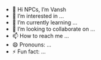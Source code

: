 - 👋 Hi NPCs, I’m Vansh
- 👀 I’m interested in ...
- 🌱 I’m currently learning ...
- 💞️ I’m looking to collaborate on ...
- 📫 How to reach me ...
- 😄 Pronouns: ...
- ⚡ Fun fact: ...

<!---
vansh-splicio/vansh-splicio is a ✨ special ✨ repository because its `README.md` (this file) appears on your GitHub profile.
You can click the Preview link to take a look at your changes.
--->
